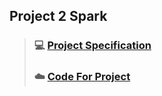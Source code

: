 ## Project 2 Spark
> ### :computer: [Project Specification](./Project2_Specification.pdf)
> ### :cloud: [Code For Project](./Project2.java)
